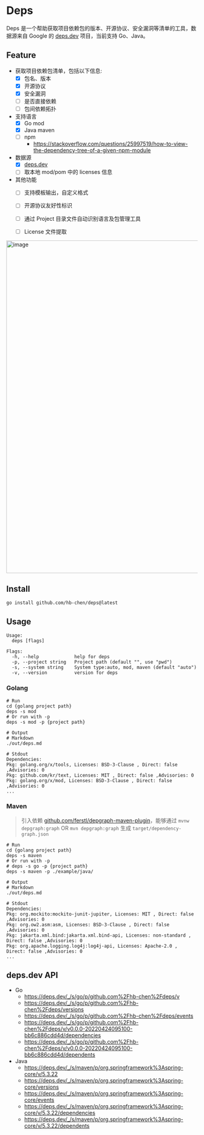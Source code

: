 # Deps

Deps 是一个帮助获取项目依赖包的版本、开源协议、安全漏洞等清单的工具，数据源来自 Google 的 [deps.dev](https://deps.dev/) 项目，当前支持 Go、Java。

## Feature

- 获取项目依赖包清单，包括以下信息:
  - [x] 包名、版本
  - [x] 开源协议
  - [x] 安全漏洞
  - [ ] 是否直接依赖
  - [ ] 包间依赖拓扑
- 支持语言
  - [x] Go mod
  - [x] Java maven
  - [ ] npm
    - https://stackoverflow.com/questions/25997519/how-to-view-the-dependency-tree-of-a-given-npm-module
- 数据源
  - [x] [deps.dev](https://deps.dev/)
  - [ ] 取本地 mod/pom 中的 licenses 信息
- 其他功能
  - [ ] 支持模板输出，自定义格式
  - [ ] 开源协议友好性标识
  - [ ] 通过 Project 目录文件自动识别语言及包管理工具
  - [ ] License 文件提取
  

<img width="875" alt="image" src="https://user-images.githubusercontent.com/730866/183232928-4d37c224-3252-47d8-ac50-7e848745517a.png">

## Install

```shell
go install github.com/hb-chen/deps@latest
```

## Usage

```shell
Usage:
  deps [flags]

Flags:
  -h, --help             help for deps
  -p, --project string   Project path (default "", use "pwd")
  -s, --system string    System type:auto, mod, maven (default "auto")
  -v, --version          version for deps
```

### Golang
```shell
# Run
cd {golang project path}
deps -s mod
# Or run with -p
deps -s mod -p {project path}

# Output
# Markdown
./out/deps.md

# Stdout
Dependencies:
Pkg: golang.org/x/tools, Licenses: BSD-3-Clause , Direct: false ,Advisories: 0 
Pkg: github.com/kr/text, Licenses: MIT , Direct: false ,Advisories: 0 
Pkg: golang.org/x/mod, Licenses: BSD-3-Clause , Direct: false ,Advisories: 0 
...
```

### Maven

> 引入依赖 [github.com/ferstl/depgraph-maven-plugin](https://github.com/ferstl/depgraph-maven-plugin)，能够通过 `mvnw depgraph:graph` OR `mvn depgraph:graph` 生成 `target/dependency-graph.json` 

```shell
# Run
cd {golang project path}
deps -s maven
# Or run with -p
# deps -s go -p {project path}
deps -s maven -p ./example/java/

# Output
# Markdown
./out/deps.md

# Stdout
Dependencies:
Pkg: org.mockito:mockito-junit-jupiter, Licenses: MIT , Direct: false ,Advisories: 0 
Pkg: org.ow2.asm:asm, Licenses: BSD-3-Clause , Direct: false ,Advisories: 0 
Pkg: jakarta.xml.bind:jakarta.xml.bind-api, Licenses: non-standard , Direct: false ,Advisories: 0 
Pkg: org.apache.logging.log4j:log4j-api, Licenses: Apache-2.0 , Direct: false ,Advisories: 0 
...
```

## deps.dev API

- Go
  - https://deps.dev/_/s/go/p/github.com%2Fhb-chen%2Fdeps/v
  - https://deps.dev/_/s/go/p/github.com%2Fhb-chen%2Fdeps/versions
  - https://deps.dev/_/s/go/p/github.com%2Fhb-chen%2Fdeps/events
  - https://deps.dev/_/s/go/p/github.com%2Fhb-chen%2Fdeps/v/v0.0.0-20220424095100-bb6c886cdd4d/dependencies
  - https://deps.dev/_/s/go/p/github.com%2Fhb-chen%2Fdeps/v/v0.0.0-20220424095100-bb6c886cdd4d/dependents
- Java
  - https://deps.dev/_/s/maven/p/org.springframework%3Aspring-core/v/5.3.22
  - https://deps.dev/_/s/maven/p/org.springframework%3Aspring-core/versions
  - https://deps.dev/_/s/maven/p/org.springframework%3Aspring-core/events
  - https://deps.dev/_/s/maven/p/org.springframework%3Aspring-core/v/5.3.22/dependencies
  - https://deps.dev/_/s/maven/p/org.springframework%3Aspring-core/v/5.3.22/dependents
